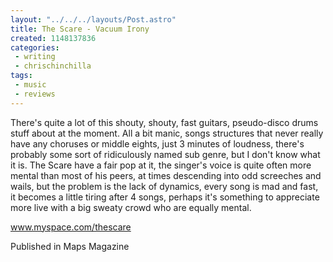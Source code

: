```yaml
---
layout: "../../../layouts/Post.astro"
title: The Scare - Vacuum Irony
created: 1148137836
categories:
 - writing
 - chrischinchilla
tags: 
 - music 
 - reviews
---
```


There's quite a lot of this shouty, shouty, fast guitars, pseudo-disco drums stuff about at the moment. All a bit manic, songs structures that never really have any choruses or middle eights, just 3 minutes of loudness, there's probably some sort of ridiculously named sub genre, but I don't know what it is. The Scare have a fair pop at it, the singer's voice is quite often more mental than most of his peers, at times descending into odd screeches and wails, but the problem is the lack of dynamics, every song is mad and fast, it becomes a little tiring after 4 songs, perhaps it's something to appreciate more live with a big sweaty crowd who are equally mental.

<a href='https://www.myspace.com/thescare' target='_blank'>www.myspace.com/thescare</a>

Published in Maps Magazine
